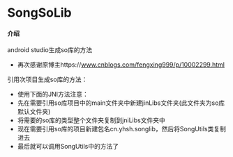 # SongSoLib

#### 介绍
android studio生成so库的方法
- 再次感谢原博主https://www.cnblogs.com/fengxing999/p/10002299.html

引用次项目生成so库的方法：
- 使用下面的JNI方法注意：
- 先在需要引用so库项目中的main文件夹中新建jinLibs文件夹(此文件夹为so库默认文件夹)
- 将需要的so库的类型整个文件夹复制到jniLibs文件夹中
- 现在需要引用so库的项目新建包名cn.yhsh.songlib，然后将SongUtils类复制进去
- 最后就可以调用SongUtils中的方法了


